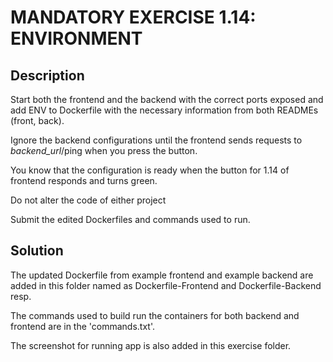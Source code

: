 # MANDATORY EXERCISE 1.14: ENVIRONMENT

## Description

Start both the frontend and the backend with the correct ports exposed and add ENV to Dockerfile with the necessary information from both READMEs (front, back).

Ignore the backend configurations until the frontend sends requests to _backend_url_/ping when you press the button.

You know that the configuration is ready when the button for 1.14 of frontend responds and turns green.

Do not alter the code of either project

Submit the edited Dockerfiles and commands used to run.

## Solution

The updated Dockerfile from example frontend and example backend are added in this folder named as Dockerfile-Frontend and Dockerfile-Backend resp.

The commands used to build run the containers for both backend and frontend are in the 'commands.txt'.

The screenshot for running app is also added in this exercise folder.

